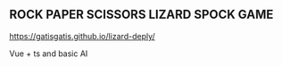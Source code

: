 ## ROCK PAPER SCISSORS LIZARD SPOCK GAME

https://gatisgatis.github.io/lizard-deply/

Vue + ts and basic AI




